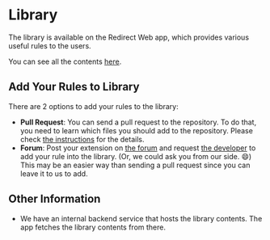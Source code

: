 # Library

The library is available on the Redirect Web app, which provides various useful rules to the users.

You can see all the contents [here](https://github.com/mshibanami/redirect-web/tree/main/docs/library).

## Add Your Rules to Library

There are 2 options to add your rules to the library:

- **Pull Request**: You can send a pull request to the repository. To do that, you need to learn which files you should add to the repository. Please check [the instructions](https://github.com/mshibanami/redirect-web/blob/main/docs/library/README.md) for the details.
- **Forum**: Post your extension on [the forum](https://github.com/mshibanami/redirect-web/discussions/categories/redirect-rules) and request [the developer](https://github.com/mshibanami) to add your rule into the library. (Or, we could ask you from our side. 😄) This may be an easier way than sending a pull request since you can leave it to us to add.

## Other Information

- We have an internal backend service that hosts the library contents. The app fetches the library contents from there.

